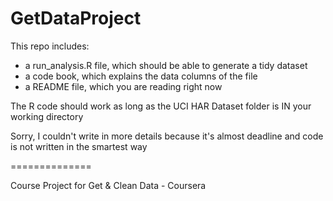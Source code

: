 <h1>GetDataProject</h1>

<p>This repo includes:</p>
<ul>
<li>a run_analysis.R file, which should be able to generate a tidy dataset</li>
<li>a code book, which explains the data columns of the file</li>
<li>a README file, which you are reading right now</li>
</ul>

<p>The R code should work as long as the UCI HAR Dataset folder is IN your working
directory</p>

<p>Sorry, I couldn't write in more details because it's almost deadline and code 
is not written in the smartest way</p>

==============

Course Project for Get &amp; Clean Data - Coursera
